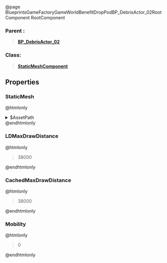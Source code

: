 @page BlueprintsGameFactoryGameWorldBenefitDropPodBP_DebrisActor_02RootComponent RootComponent
### Parent :
<b><a href="_blueprints_game_factory_game_world_benefit_drop_pod_b_p__debris_actor_02.html"><blockquote>BP_DebrisActor_02</blockquote></a></b>
### Class:
<b><a href="_class_script_static_mesh_component.html"><blockquote>StaticMeshComponent</blockquote></a></b>
## Properties
### StaticMesh
@htmlonly
<details>
 <summary>$AssetPath</summary>
<b><a href="_blueprints_game_factory_game_world_benefit_drop_pod_mesh_spaceship__debris_02.html"><blockquote>Spaceship_Debris_02</blockquote></a></b>
</details>
@endhtmlonly

### LDMaxDrawDistance
@htmlonly
<blockquote>38000</blockquote>
@endhtmlonly

### CachedMaxDrawDistance
@htmlonly
<blockquote>38000</blockquote>
@endhtmlonly

### Mobility
@htmlonly
<blockquote>0</blockquote>
@endhtmlonly


